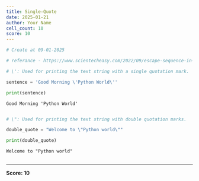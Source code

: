 ```yaml
---
title: Single-Quote
date: 2025-01-21
author: Your Name
cell_count: 10
score: 10
---
```


```python
# Create at 09-01-2025
```


```python
# referance - https://www.scientecheasy.com/2022/09/escape-sequence-in-python.html
```


```python
# \': Used for printing the text string with a single quotation mark.
```


```python
sentence = 'Good Morning \'Python World\''
```


```python
print(sentence)
```

    Good Morning 'Python World'



```python

```


```python
# \": Used for printing the text string with double quotation marks.
```


```python
double_quote = "Welcome to \"Python world\""
```


```python
print(double_quote)
```

    Welcome to "Python world"



```python

```


---
**Score: 10**

